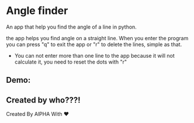 
# Angle finder

An app that help you find the angle of a line in python.

the app helps you find angle on a straight line.
When you enter the program you can press "q" to exit the app or "r" to delete the lines, simple as that.

* You can not enter more than one line to the app because it will not calculate it, you need to reset the dots with "r"
## Demo:

## Created by who???!

Created By AlPHA With ❤️
